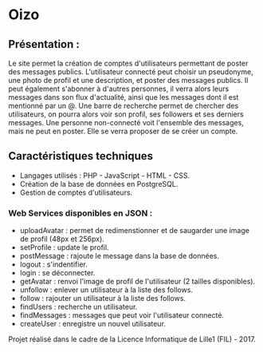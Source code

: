 # Oizo

## Présentation :

Le site permet la création de comptes d'utilisateurs permettant de poster des messages publics.
L'utilisateur connecté peut choisir un pseudonyme, une photo de profil et une description, et poster des messages publics.
Il peut également s'abonner à d'autres personnes, il verra alors leurs messages dans son flux d'actualité, ainsi que les messages dont il est mentionné par un @.
Une barre de recherche permet de chercher des utilisateurs, on pourra alors voir son profil, ses followers et ses derniers messages.
Une personne non-connecté voit l'ensemble des messages, mais ne peut en poster. Elle se verra proposer de se créer un compte.

## Caractéristiques techniques

- Langages utilisés : PHP - JavaScript - HTML - CSS.
- Création de la base de données en PostgreSQL.
- Gestion de comptes d'utilisateurs.

### Web Services disponibles en JSON :
  - uploadAvatar : permet de redimenstionner et de saugarder une image de profil (48px et 256px).
  - setProfile : update le profil.
  - postMessage : rajoute le message dans la base de données.
  - logout : s'indentifier.
  - login : se déconnecter.
  - getAvatar : renvoi l'image de profil de l'utilisateur (2 tailles disponibles).
  - unfollow : enlever un utilisateur à la liste des follows.
  - follow : rajouter un utilisateur à la liste des follows.
  - findUsers : recherche un utilisateur.
  - findMessages : messages que peut voir l'utilisateur connecté.
  - createUser : enregistre un nouvel utilisateur.
  
  
  
Projet réalisé dans le cadre de la Licence Informatique de Lille1 (FIL) - 2017.
